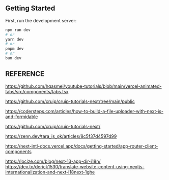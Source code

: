 
## Getting Started

First, run the development server:

```bash
npm run dev
# or
yarn dev
# or
pnpm dev
# or
bun dev
```


## REFERENCE
https://github.com/hqasmei/youtube-tutorials/blob/main/vercel-animated-tabs/src/components/tabs.tsx

https://github.com/cruip/cruip-tutorials-next/tree/main/public

https://codersteps.com/articles/how-to-build-a-file-uploader-with-next-js-and-formidable

https://github.com/cruip/cruip-tutorials-next/

https://zenn.dev/tara_is_ok/articles/8c5f37d4597d99


https://next-intl-docs.vercel.app/docs/getting-started/app-router-client-components

https://locize.com/blog/next-13-app-dir-i18n/
https://dev.to/derick1530/translate-website-content-using-nextjs-internationalization-and-next-i18next-1ghe
